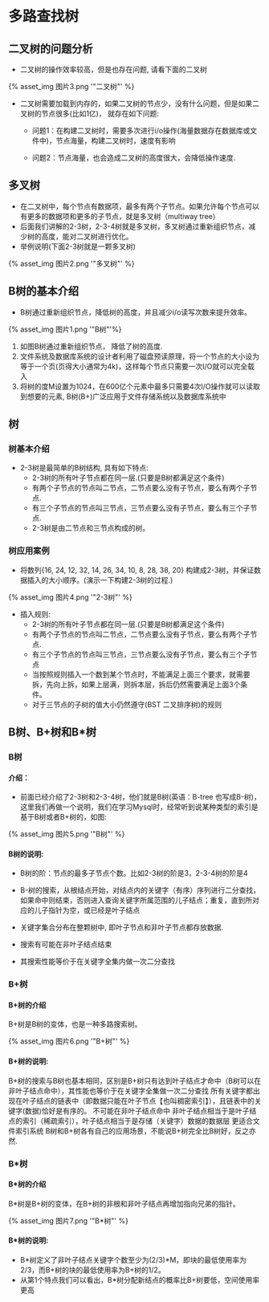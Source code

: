 # 多路查找树

## 二叉树的问题分析

  - 二叉树的操作效率较高，但是也存在问题, 请看下面的二叉树

  {% asset_img 图片3.png '"二叉树"' %}

  - 二叉树需要加载到内存的，如果二叉树的节点少，没有什么问题，但是如果二叉树的节点很多(比如1亿)， 就存在如下问题:

    - 问题1：在构建二叉树时，需要多次进行i/o操作(海量数据存在数据库或文件中)，节点海量，构建二叉树时，速度有影响

    - 问题2：节点海量，也会造成二叉树的高度很大，会降低操作速度.

## 多叉树

  - 在二叉树中，每个节点有数据项，最多有两个子节点。如果允许每个节点可以有更多的数据项和更多的子节点，就是多叉树（multiway tree）
  - 后面我们讲解的2-3树，2-3-4树就是多叉树，多叉树通过重新组织节点，减少树的高度，能对二叉树进行优化。
  - 举例说明(下面2-3树就是一颗多叉树)

  {% asset_img 图片2.png '"多叉树"' %}

## B树的基本介绍

  - B树通过重新组织节点，降低树的高度，并且减少i/o读写次数来提升效率。

  {% asset_img 图片1.png '"B树"'%}

  1. 如图B树通过重新组织节点， 降低了树的高度.
  2. 文件系统及数据库系统的设计者利用了磁盘预读原理，将一个节点的大小设为等于一个页(页得大小通常为4k)，这样每个节点只需要一次I/O就可以完全载入
  3. 将树的度M设置为1024，在600亿个元素中最多只需要4次I/O操作就可以读取到想要的元素, B树(B+)广泛应用于文件存储系统以及数据库系统中

## 树

### 树基本介绍

- 2-3树是最简单的B树结构, 具有如下特点:
  - 2-3树的所有叶子节点都在同一层.(只要是B树都满足这个条件)
  - 有两个子节点的节点叫二节点，二节点要么没有子节点，要么有两个子节点.
  - 有三个子节点的节点叫三节点，三节点要么没有子节点，要么有三个子节点.
  - 2-3树是由二节点和三节点构成的树。 

### 树应用案例

- 将数列{16, 24, 12, 32, 14, 26, 34, 10, 8, 28, 38, 20} 构建成2-3树，并保证数据插入的大小顺序。(演示一下构建2-3树的过程.)

{%  asset_img 图片4.png '"2-3树"' %}

- 插入规则:
  - 2-3树的所有叶子节点都在同一层.(只要是B树都满足这个条件)
  - 有两个子节点的节点叫二节点，二节点要么没有子节点，要么有两个子节点.
  - 有三个子节点的节点叫三节点，三节点要么没有子节点，要么有三个子节点
  - 当按照规则插入一个数到某个节点时，不能满足上面三个要求，就需要拆，先向上拆，如果上层满，则拆本层，拆后仍然需要满足上面3个条件。 
  - 对于三节点的子树的值大小仍然遵守(BST 二叉排序树)的规则

## B树、B+树和B*树

### B树

#### 介绍：

- 前面已经介绍了2-3树和2-3-4树，他们就是B树(英语：B-tree 也写成B-树)，这里我们再做一个说明，我们在学习Mysql时，经常听到说某种类型的索引是基于B树或者B+树的，如图:

{% asset_img 图片5.png '"B树"' %}

#### B树的说明:

- B树的阶：节点的最多子节点个数。比如2-3树的阶是3，2-3-4树的阶是4
- B-树的搜索，从根结点开始，对结点内的关键字（有序）序列进行二分查找，如果命中则结束，否则进入查询关键字所属范围的儿子结点；重复，直到所对应的儿子指针为空，或已经是叶子结点

- 关键字集合分布在整颗树中, 即叶子节点和非叶子节点都存放数据.
- 搜索有可能在非叶子结点结束
- 其搜索性能等价于在关键字全集内做一次二分查找

### B+树

#### B+树的介绍

B+树是B树的变体，也是一种多路搜索树。

{% asset_img 图片6.png '"B+树"' %}

#### B+树的说明:

B+树的搜索与B树也基本相同，区别是B+树只有达到叶子结点才命中（B树可以在非叶子结点命中），其性能也等价于在关键字全集做一次二分查找
所有关键字都出现在叶子结点的链表中（即数据只能在叶子节点【也叫稠密索引】），且链表中的关键字(数据)恰好是有序的。
不可能在非叶子结点命中
非叶子结点相当于是叶子结点的索引（稀疏索引），叶子结点相当于是存储（关键字）数据的数据层
更适合文件索引系统
B树和B+树各有自己的应用场景，不能说B+树完全比B树好，反之亦然.

### B*树

#### B*树的介绍

B*树是B+树的变体，在B+树的非根和非叶子结点再增加指向兄弟的指针。

{% asset_img 图片7.png '"B*树"' %}

#### B*树的说明:

- B\*树定义了非叶子结点关键字个数至少为(2/3)*M，即块的最低使用率为2/3，而B+树的块的最低使用率为B+树的1/2。
- 从第1个特点我们可以看出，B*树分配新结点的概率比B+树要低，空间使用率更高
